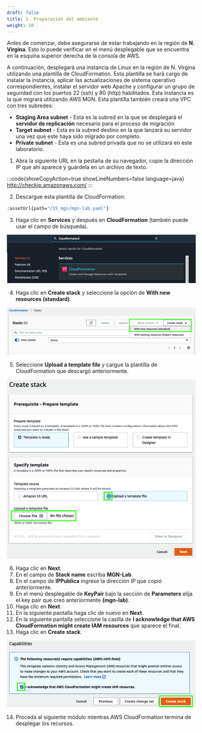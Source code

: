 ```yaml
---
draft: false
title: 1. Preparación del ambiente
weight: 10
---
```

Antes de comenzar, debe asegurarse de estar trabajando en la región de **N. Virgina**. Esto lo puede verificar en el menú desplegable que se encuentra en la esquina superior derecha de la consola de AWS.

A continuación, desplegará una instancia de Linux en la región de N. Virgina utilizando una plantilla de CloudFormation. Esta plantilla se hará cargo de instalar la instancia, aplicar las actualizaciones de sistema operativo correspondientes, instalar el servidor web Apache y configurar un grupo de seguridad con los puertos 22 (ssh) y 80 (http) habilitados. Esta instancia es la que migrará utilizando AWS MGN. Esta plantilla también creará una VPC con tres subredes:

* **Staging Area subnet** - Esta es la subred en la que se desplegará el **servidor de replicación** necesario para el proceso de migración
*  **Target subnet** - Esta es la subred destino en la que lanzará su servidor una vez que este haya sido migrado por completo.
*  **Private subnet** - Esta es una subred privada que no se utilizará en este laboratorio.


1. Abra la siguiente URL en la pestaña de su navegador, copie la dirección IP que ahí aparece y guárdela en un archivo de texto.

:::code{showCopyAction=true showLineNumbers=false language=java}
http://checkip.amazonaws.com/
:::

2. Descargue esta plantilla de CloudFormation:

```bash
:assetUrl{path="/15_mgn/mgn-lab.yaml"}
```

3. Haga clic en **Services** y después en **CloudFormation** (también puede usar el campo de búsqueda).

![CloudFormation](/static/images/mgn/cloudformation1.png)

4. Haga clic en **Create stack** y seleccione la opción de **With new resources (standard)**.

![CloudFormation](/static/images/mgn/cloudformation2.png)

5. Seleccione **Upload a template file** y cargue la plantilla de CloudFormation que descargó anteriormente.

![CloudFormation](/static/images/mgn/cloudformation3.png)

6. Haga clic en **Next**.
7. En el campo de **Stack name** escriba **MGN-Lab**.
8. En el campo de **IPPublica** ingrese la dirección IP que copió anteriormente.
9. En el menú desplegable de **KeyPair** bajo la sección de **Parameters** elija el key pair que creó anteriormente **(mgn-lab)**.
10. Haga clic en **Next**.
11. En la siguiente pantalla haga clic de nuevo en **Next**.
12. En la siguiente pantalla seleccione la casilla de **I acknowledge that AWS CloudFormation might create IAM resources** que aparece el final.
13. Haga clic en **Create stack**.

![CloudFormation](/static/images/mgn/acknowledgerole.png)

14. Proceda al siguiente módulo mientras AWS CloudFormation termina de desplegar los recursos.